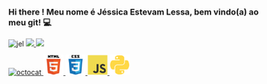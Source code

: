 ### Hi there ! Meu nome é Jéssica Estevam Lessa, bem vindo(a) ao meu git! :computer:

<!--
**Jessicalessa/Jessicalessa** is a ✨ _special_ ✨ repository because its `README.md` (this file) appears on your GitHub profile.
-->

<img src="https://user-images.githubusercontent.com/93428392/224326504-8f72cff3-fd93-4a1c-92fc-2c330ac7260f.png" alt="jel" height="200"/>

<a href="https://github.com/jessicalessa">
  <img width="48%" src="https://github-readme-stats.vercel.app/api?username=jessicalessa&show_icons=true&theme=onedark&include_all_commits=true&count_private=true"/>
  <img width="40%" src="https://github-readme-stats.vercel.app/api/top-langs/?username=jessicalessa&layout=compact&langs_count=7&theme=onedark"/>

<p >
<img src="https://user-images.githubusercontent.com/93428392/224031652-282e110f-6191-4f2e-80cc-178a116f187d.png" alt="octocat" width="100" height="100"/>
<img src="https://raw.githubusercontent.com/devicons/devicon/master/icons/html5/html5-original-wordmark.svg" alt="html5" width="40" height="40"/> 
<img src="https://raw.githubusercontent.com/devicons/devicon/master/icons/css3/css3-original-wordmark.svg" alt="css3" width="40" height="40"/> 
<img src="https://raw.githubusercontent.com/devicons/devicon/master/icons/javascript/javascript-original.svg" alt="javascript" width="40" height="40"/> 
<img src="https://raw.githubusercontent.com/devicons/devicon/master/icons/python/python-plain.svg" alt="Python" width="40" height="40" />
</p>
